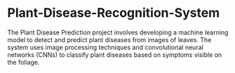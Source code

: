 # Plant-Disease-Recognition-System
 The Plant Disease Prediction project involves developing a machine learning model to detect  and predict plant diseases from images of leaves. The system uses image processing  techniques and convolutional neural networks (CNNs) to classify plant diseases based on  symptoms visible on the foliage. 
